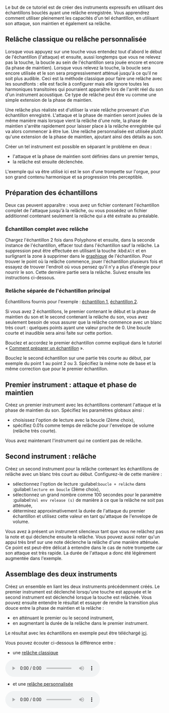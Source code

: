 Le but de ce tutoriel est de créer des instruments expressifs en utilisant des échantillons bouclés ayant une relâche enregistrée.
Vous apprendrez comment utiliser pleinement les capacités d'un tel échantillon, en utilisant son attaque, son maintien et également sa relâche.


## Relâche classique ou relâche personnalisée


Lorsque vous appuyez sur une touche vous entendez tout d'abord le début de l'échantillon (l'attaque) et ensuite, aussi longtemps que vous ne relevez pas la touche, la boucle au sein de l'échantillon sera jouée encore et encore (la phase de maintien).
Lorsque vous relevez la touche, la boucle sera encore utilisée et le son sera progressivement atténué jusqu'à ce qu'il ne soit plus audible.
Ceci est la méthode classique pour faire une relâche avec les soundfonts&nbsp;: elle est facile à configurer mais elle ignore toutes les harmoniques transitoires qui pourraient apparaître lors de l'arrêt réel du son d'un instrument acoustique.
Ce type de relâche peut être vu comme une simple extension de la phase de maintien.

Une relâche plus réaliste est d'utiliser la vraie relâche provenant d'un échantillon enregistré.
L'attaque et la phase de maintien seront jouées de la même manière mais lorsque vient la relâche d'une note, la phase de maintien s'arrête rapidement pour laisser place à la relâche enregistrée qui va alors commencer à être lue.
Une relâche personnalisée est utilisée plutôt qu'une extension de la phase de maintien, ajoutant ainsi des détails au son.

Créer un tel instrument est possible en séparant le problème en deux&nbsp;:

* l'attaque et la phase de maintien sont définies dans un premier temps,
* la relâche est ensuite déclenchée.

L'exemple qui va être utilisé ici est le son d'une trompette sur l'orgue, pour son grand contenu harmonique et sa progression très perceptible.


## Préparation des échantillons


Deux cas peuvent apparaître&nbsp;: vous avez un fichier contenant l'échantillon complet de l'attaque jusqu'à la relâche, ou vous possédez un fichier additionnel contenant seulement la relâche qui a été extraite au préalable.


### Échantillon complet avec relâche


Chargez l'échantillon 2 fois dans Polyphone et ensuite, dans la seconde instance de l'échantillon, effacer tout dans l'échantillon sauf la relâche.
La suppression peut être effectuée en utilisant la touche :kbd:`Alt` et en surlignant la zone à supprimer dans le [graphique](manual/soundfont-editor/editing-pages/sample-editor.md#doc_graph) de l'échantillon.
Pour trouver le point où la relâche commence, jouer l'échantillon plusieurs fois et essayez de trouver l'endroit où vous pensez qu'il n'y a plus d'énergie pour nourrir le son.
Cette dernière partie sera la relâche.
Suivez ensuite les instructions ci-dessous.


### Relâche séparée de l'échantillon principal


Échantillons fournis pour l'exemple&nbsp;: <a href="downloads/tutorials/trumpet.wav" download>échantillon 1</a>, <a href="downloads/tutorials/trumpet-release.wav" download>échantillon 2</a>.

Si vous avez 2 échantillons, le premier contenant le début et la phase de maintien du son et le second contenant la relâche du son, vous avez seulement besoin de vous assurer que la relâche commence avec un blanc très court&nbsp;: quelques points ayant une valeur proche de 0.
Une boucle courte et inaudible sera ainsi faite sur cette portion.

Bouclez et accordez le premier échantillon comme expliqué dans le tutoriel «&nbsp;[Comment préparer un échantillon](tutorials/how-to-prepare-a-sample.md)&nbsp;».

Bouclez le second échantillon sur une partie très courte au début, par exemple du point 1 au point 2 ou 3.
Spécifiez la même note de base et la même correction que pour le premier échantillon.


## Premier instrument&nbsp;: attaque et phase de maintien


Créez un premier instrument avec les échantillons contenant l'attaque et la phase de maintien du son.
Spécifiez les paramètres globaux ainsi&nbsp;:

* choisissez l'option de lecture avec la boucle (2ème choix),
* spécifiez 0.01s comme temps de relâche pour l'envelope de volume (relâche très courte).

Vous avez maintenant l'instrument qui ne contient pas de relâche.


## Second instrument&nbsp;: relâche


Créez un second instrument pour la relâche contenant les échantillons de relâche avec un blanc très court au début.
Configurez-le de cette manière&nbsp;:

* sélectionnez l'option de lecture :guilabel:`boucle + relâche` dans :guilabel:`lecture en boucle` (3ème choix),
* sélectionnez un grand nombre comme 100 secondes pour le paramètre :guilabel:`Vol env release (s)` de manière à ce que la relâche ne soit pas atténuée,
* déterminez approximativement la durée de l'attaque du premier échantillon et utilisez cette valeur en tant qu'attaque de l'envelope de volume.

Vous avez à présent un instrument silencieux tant que vous ne relâchez pas la note et qui déclenche ensuite la relâche.
Vous pouvez aussi noter qu'un appui très bref sur une note déclenche la relâche d'une manière atténuée.
Ce point est peut-être délicat à entendre dans le cas de notre trompette car son attaque est très rapide.
La durée de l'attaque a donc été légèrement augmentée dans l'exemple.


## Assemblage des deux instruments


Créez un ensemble en liant les deux instruments précédemment créés.
Le premier instrument est déclenché lorsqu'une touche est appuyée et le second instrument est déclenché lorsque la touche est relâchée.
Vous pouvez ensuite entendre le résultat et essayer de rendre la transition plus douce entre la phase de maintien et la relâche&nbsp;:

* en atténuant le premier ou le second instrument,
* en augmentant la durée de la relâche dans le premier instrument.

Le résultat avec les échantillons en exemple peut être téléchargé <a href="downloads/tutorials/custom%20release.sf2" download>ici</a>.

Vous pouvez écouter ci-dessous la différence entre&nbsp;:

* une <a href="downloads/tutorials/classic-release.mp3" download>relâche classique</a>

![](downloads/tutorials/classic-release.mp3)

* et une <a href="downloads/tutorials/custom-release.mp3" download>relâche personnalisée</a>

![](downloads/tutorials/custom-release.mp3)